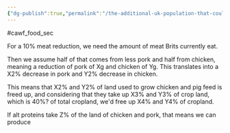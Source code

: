 ```yaml
---
{"dg-publish":true,"permalink":"/the-additional-uk-population-that-could-be-supported-if-we-transitioned-away-from-factory-farming/","tags":["#uk"],"created":"2025-10-23T17:42:42.782+01:00","updated":"2025-10-23T18:06:08.639+01:00"}
---
```


#cawf_food_sec 

For a 10% meat reduction, we need the amount of meat Brits currently eat.

Then we assume half of that comes from less pork and half from chicken, meaning a reduction of pork of Xg and chicken of Yg. This translates into a X2% decrease in pork and Y2% decrease in chicken. 

This means that X2% and Y2% of land used to grow chicken and pig feed is freed up, and considering that they take up X3% and Y3% of crop land, which is 40%? of total cropland, we'd free up X4% and Y4% of cropland.

If alt proteins take Z% of the land of chicken and pork, that means we can produce 